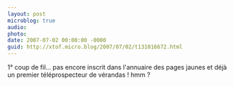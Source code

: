 ```yaml
---
layout: post
microblog: true
audio: 
photo: 
date: 2007-07-02 00:00:00 -0000
guid: http://xtof.micro.blog/2007/07/02/t131016672.html
---
```

1° coup de fil... pas encore inscrit dans l'annuaire des pages jaunes et déjà un premier téléprospecteur de vérandas ! hmm ?
